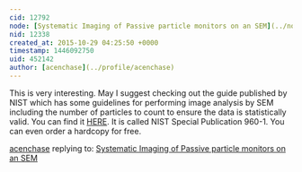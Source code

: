 ```yaml
---
cid: 12792
node: [Systematic Imaging of Passive particle monitors on an SEM](../notes/mathew/10-27-2015/systematic-imaging-of-passive-particle-monitors-on-an-sem)
nid: 12338
created_at: 2015-10-29 04:25:50 +0000
timestamp: 1446092750
uid: 452142
author: [acenchase](../profile/acenchase)
---
```


This is very interesting.  May I suggest checking out the guide published by NIST which has some guidelines for performing image analysis by SEM including the number of particles to count to ensure the data is statistically valid.  You can find it [HERE](http://www.nist.gov/customcf/get_pdf.cfm?pub_id=850451).  It is called NIST Special Publication 960-1.  You can even order a hardcopy for free.


[acenchase](../profile/acenchase) replying to: [Systematic Imaging of Passive particle monitors on an SEM](../notes/mathew/10-27-2015/systematic-imaging-of-passive-particle-monitors-on-an-sem)

